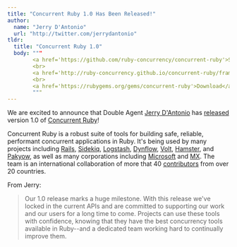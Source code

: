 ```yaml
---
title: "Concurrent Ruby 1.0 Has Been Released!"
author:
  name: "Jerry D'Antonio"
  url: "http://twitter.com/jerrydantonio"
tldr:
  title: "Concurrent Ruby 1.0"
  body: """
        <a href='https://github.com/ruby-concurrency/concurrent-ruby'>Source code</a>
        <br>
        <a href='http://ruby-concurrency.github.io/concurrent-ruby/frames.html'>API documentation</a>
        <br>
        <a href='https://rubygems.org/gems/concurrent-ruby'>Download</a>
        """
---
```


We are excited to announce that Double Agent [Jerry D'Antonio](http://twitter.com/jerrydantonio) has [released](https://rubygems.org/gems/concurrent-ruby) version 1.0 of [Concurrent Ruby](https://github.com/ruby-concurrency/concurrent-ruby)!

Concurrent Ruby is a robust suite of tools for building safe, reliable, performant concurrent applications in Ruby. It's being used by many projects including [Rails](https://github.com/rails/rails), [Sidekiq](https://github.com/mperham/sidekiq), [Logstash](https://github.com/elastic/logstash), [Dynflow](https://github.com/Dynflow/dynflow/), [Volt](https://github.com/voltrb/volt), [Hamster](https://github.com/hamstergem/hamster), and [Pakyow](https://github.com/pakyow/pakyow), as well as many corporations including [Microsoft](https://github.com/Azure/azure-sdk-for-ruby) and [MX](https://github.com/mxenabled). The team is an international collaboration of more that 40 [contributors](https://github.com/ruby-concurrency/concurrent-ruby/graphs/contributors) from over 20 countries.

From Jerry:

> Our 1.0 release marks a huge milestone. With this release we've locked in the current APIs and are committed to supporting our work and our users for a long time to come. Projects can use these tools with confidence, knowing that they have the best concurrency tools available in Ruby--and a dedicated team working hard to continually improve them.
